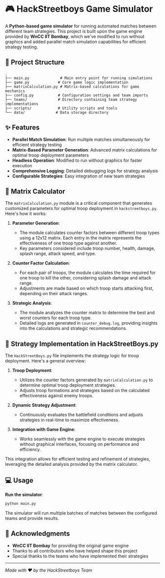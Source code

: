 # 🎮 HackStreetboys Game Simulator

A **Python-based game simulator** for running automated matches between different team strategies. This project is built upon the game engine provided by **WnCC IIT Bombay**, which we've modified to run without graphics and added parallel match simulation capabilities for efficient strategy testing.

## 📁 Project Structure

```
.
├── main.py              # Main entry point for running simulations
├── game.py             # Core game logic implementation
├── matrixCalculation.py # Matrix-based calculations for game mechanics
├── config.py           # Configuration settings and team imports
├── teams/              # Directory containing team strategy implementations
├── scripts/            # Utility scripts and tools
└── data/              # Data storage directory
```

## ✨ Features

- **Parallel Match Simulation**: Run multiple matches simultaneously for efficient strategy testing
- **Matrix-Based Parameter Generation**: Advanced matrix calculations for optimal troop deployment parameters
- **Headless Operation**: Modified to run without graphics for faster execution
- **Comprehensive Logging**: Detailed debugging logs for strategy analysis
- **Configurable Strategies**: Easy integration of new team strategies

## 🔧 Matrix Calculator

The `matrixCalculation.py` module is a critical component that generates customized parameters for optimal troop deployment in `hackstreetboys.py`. Here's how it works:

1. **Parameter Generation**: 
   - The module calculates counter factors between different troop types using a 12x12 matrix. Each entry in the matrix represents the effectiveness of one troop type against another.
   - Key parameters considered include troop number, health, damage, splash range, attack speed, and type.

2. **Counter Factor Calculation**:
   - For each pair of troops, the module calculates the time required for one troop to kill the other, considering splash damage and attack range.
   - Adjustments are made based on which troop starts attacking first, depending on their attack ranges.

3. **Strategic Analysis**:
   - The module analyzes the counter matrix to determine the best and worst counters for each troop type.
   - Detailed logs are generated in `counter_debug.log`, providing insights into the calculations and strategic recommendations.

## 🎯 Strategy Implementation in HackStreetBoys.py

The `HackStreetBoys.py` file implements the strategy logic for troop deployment. Here's a general overview:

1. **Troop Deployment**:
   - Utilizes the counter factors generated by `matrixCalculation.py` to determine optimal troop deployment strategies.
   - Adjusts troop formations and strategies based on the calculated effectiveness against enemy troops.

2. **Dynamic Strategy Adjustment**:
   - Continuously evaluates the battlefield conditions and adjusts strategies in real-time to maximize effectiveness.

3. **Integration with Game Engine**:
   - Works seamlessly with the game engine to execute strategies without graphical interfaces, focusing on performance and efficiency.

This integration allows for efficient testing and refinement of strategies, leveraging the detailed analysis provided by the matrix calculator.


## 💻 Usage


**Run the simulator**:
```bash
python main.py
```

The simulator will run multiple batches of matches between the configured teams and provide results.

## 🙏 Acknowledgments

- **WnCC IIT Bombay** for providing the original game engine
- Thanks to all contributors who have helped shape this project
- Special thanks to the teams who have implemented their strategies

---
*Made with ❤️ by the HackStreetboys Team* 